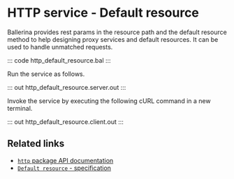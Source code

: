 # HTTP service - Default resource

Ballerina provides rest params in the resource path and the default resource method to help designing proxy services and default resources. It can be used to handle unmatched requests.

::: code http_default_resource.bal :::

Run the service as follows.

::: out http_default_resource.server.out :::

Invoke the service by executing the following cURL command in a new terminal.

::: out http_default_resource.client.out :::

## Related links
- [`http` package API documentation](https://lib.ballerina.io/ballerina/http/latest/)
- [`Default resource` - specification](https://ballerina.io/spec/http/#233-path-parameter)
